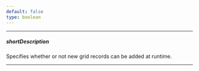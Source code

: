 ```yaml
---
default: false
type: boolean
---
```

---
##### shortDescription
Specifies whether or not new grid records can be added at runtime.

---
